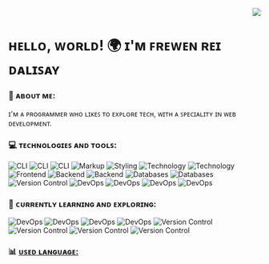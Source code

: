 <!--

 <p>
  <a href="https://skillicons.dev">
    <img src="https://skillicons.dev/icons?i=html,css,js,react,ts,bootstrap,php,java,py,mysql,mongodb,nextjs,nodejs,express,npm,vite,git,bash,powershell&theme=dark" />
  </a>
    <img src="https://skillicons.dev/icons?i=htmx,sass,jest,jquery,bun&theme=dark" />
  </a>
</p> 

[![Npm package version](https://badgen.net/npm/v/express)](https://npmjs.com/package/express)
[![GitHub release](https://img.shields.io/github/release/Naereen/StrapDown.js.svg)](https://GitHub.com/Naereen/StrapDown.js/releases/)
[![We-Love-javascript](https://img.shields.io/badge/Made%20with-JavaScript-1f425f.svg)](https://www.javascript.com)

[![GitHub commits](https://img.shields.io/github/commits-since/YamaiKaguya/StrapDown.js/v1.0.0.svg)](https://GitHub.com/YamaiKaguya/StrapDown.js/commit/)
-->	

<p align="right">
  <img src="https://komarev.com/ghpvc/?username=YamaiKaguya" />
</p>

# ʜᴇʟʟᴏ, ᴡᴏʀʟᴅ! 🌍 ɪ'ᴍ ꜰʀᴇᴡᴇɴ ʀᴇɪ ᴅᴀʟɪꜱᴀʏ

### 🤷 ᴀʙᴏᴜᴛ ᴍᴇ:
  ɪ'ᴍ ᴀ ᴘʀᴏɢʀᴀᴍᴍᴇʀ ᴡʜᴏ ʟɪᴋᴇꜱ ᴛᴏ ᴇxᴘʟᴏʀᴇ ᴛᴇᴄʜ, ᴡɪᴛʜ ᴀ ꜱᴘᴇᴄɪᴀʟɪᴛʏ ɪɴ ᴡᴇʙ ᴅᴇᴠᴇʟᴏᴘᴍᴇɴᴛ.

### 💻 ᴛᴇᴄʜɴᴏʟᴏɢɪᴇꜱ ᴀɴᴅ ᴛᴏᴏʟꜱ:

<div align="left">
 
  ![CLI](https://img.shields.io/badge/OS-Linux-blue?logo=linux)
  ![CLI](https://img.shields.io/badge/CLI-WSL-blue?logo=wsl)
  ![CLI](https://img.shields.io/badge/Editor-VSCode-blue?logo=visualstudiocode) <!-- -->
  ![Markup](https://img.shields.io/badge/Markup-HTML-orange?logo=html5)
  ![Styling](https://img.shields.io/badge/Styling-CSS-blue?logo=css3)
  ![Technology](https://img.shields.io/badge/Technology-JavaScript-yellow?logo=javascript)
  ![Technology](https://img.shields.io/badge/Technology-TypeScript-blue?logo=typescript)
  ![Frontend](https://img.shields.io/badge/Library-React-blue?logo=react) <!-- -->
  ![Backend](https://img.shields.io/badge/Backend-Node.js-green?logo=node.js)
  ![Backend](https://img.shields.io/badge/Backend-Express.js-green?logo=express)
  ![Databases](https://img.shields.io/badge/Database-MySQL-blue?logo=mysql)
  ![Databases](https://img.shields.io/badge/Database-MongoDB-blue?logo=mongodb)
  ![Version Control](https://img.shields.io/badge/Version_Control-Git-orange?logo=git)
  ![DevOps](https://img.shields.io/badge/Library-Bootsrap-blue?logo=bootstrap)
  ![DevOps](https://img.shields.io/badge/Styling-TailwindCSS-blue?logo=TailwindCSS)
  ![DevOps](https://img.shields.io/badge/Bundler-Vite-blue?logo=vite)
  ![DevOps](https://img.shields.io/badge/Shell-Bash-blue?logo=bash)
  
  
</div>

### 📖 ᴄᴜʀʀᴇɴᴛʟʏ ʟᴇᴀʀɴɪɴɢ ᴀɴᴅ ᴇxᴘʟᴏʀɪɴɢ:

<div align="left">

  ![DevOps](https://img.shields.io/badge/DevOps-Docker-blue?logo=docker)
  ![DevOps](https://img.shields.io/badge/preprocessor-sass-blue?logo=sass)
  ![DevOps](https://img.shields.io/badge/Tech-GTK-blue?logo=gtk)
  ![DevOps](https://img.shields.io/badge/Interpreter-Bash-blue?logo=gnubash)
  ![Version Control](https://img.shields.io/badge/Runtime-bun-orange?logo=bun)
  ![Version Control](https://img.shields.io/badge/Tech-AGS-orange?logo=ags)
  ![Version Control](https://img.shields.io/badge/Tech-EWW-orange?logo=eww)
  ![Version Control](https://img.shields.io/badge/Tech-Astral-orange?logo=astral)

</div>

### :bar_chart: [ᴜꜱᴇᴅ ʟᴀɴɢᴜᴀɢᴇ:](https://github.com/muety/wakapi)

<!--START_SECTION:waka-->
<!--END_SECTION:waka-->




